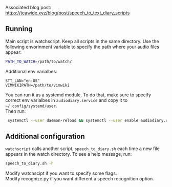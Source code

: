 Associated blog post: https://teawide.xyz/blog/post/speech_to_text_diary_scripts

## Running
Main script is watchscript. Keep all scripts in the same directory.
Use the following envorinment variable to specify the path where
your audio files appear:
```bash
PATH_TO_WATCH=/path/to/watch/
```
Additional env varialbes:
```
STT_LAN="en-US"
VIMWIKIPATH=/path/to/vimwiki
```
You can run it as a systemd module. To do that, make sure to
specify correct env varialbes in ``audiodiary.service``
and copy it to ``~/.config/systemd/user``.  
Then run:  
```bash
 systemctl --user daemon-reload && systemctl --user enable audiodiary.service
```

## Additional configuration
``watchscript`` calls another script, ``speech_to_diary.sh``
each time a new file appears in the watch directory.
To see a help message, run:  
```bash
speech_to_diary.sh -h
```  
Modify watchscipt if you want to specify some flags.  
Modify recognize.py if you want different a speech recognition option.
